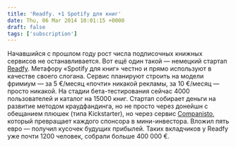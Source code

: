 ```yaml
---
title: 'Readfy. +1 Spotify для книг'
date: Thu, 06 Mar 2014 10:01:15 +0000
draft: false
tags: ['subscription']
---
```


Начавшийся с прошлом году рост числа подписочных книжных сервисов не останавливается. Вот ещё один такой — немецкий стартап [Readfy](https://www.readfy.com/). Метафору «Spotify для книг» честно и прямо используют в качестве своего слогана. Сервис планируют строить на модели фримиум — за 5 €/месяц «почти» никакой рекламы, за 10 €/месяц — просто никакой. На стадии бета-тестирования сейчас 4000 пользователей и каталог на 15000 книг. Стартап собирает деньги на развитие методом краудфандинга, но не просто через донейшн с обещанием плюшек (типа Kickstarter), но через сервис [Companisto](https://www.companisto.de/startups/readfy-startup-30/overview), который превращает каждого спонсора в мини-инвестора. Вложил пять евро — получил кусочек будущих прибылей. Таких вкладчиков у Readfy уже почти 1200 человек, собрали больше 400 000 €.